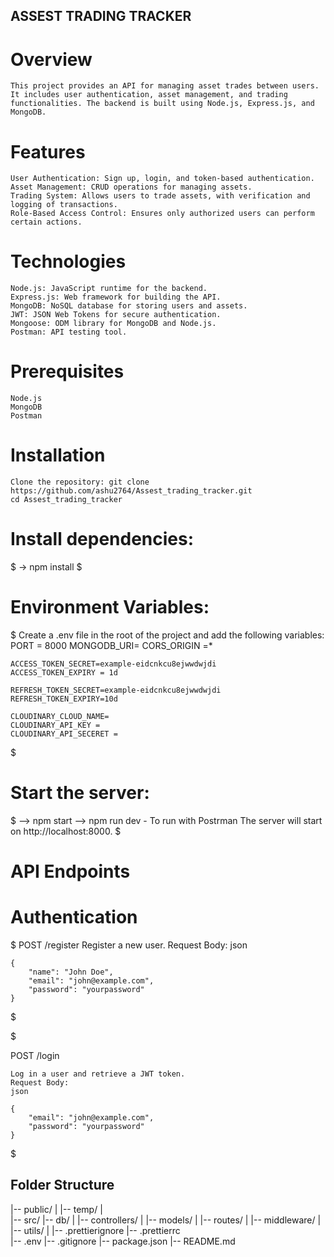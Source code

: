 ## ASSEST TRADING TRACKER


# Overview
    This project provides an API for managing asset trades between users. It includes user authentication, asset management, and trading functionalities. The backend is built using Node.js, Express.js, and MongoDB.

# Features
    User Authentication: Sign up, login, and token-based authentication.
    Asset Management: CRUD operations for managing assets.
    Trading System: Allows users to trade assets, with verification and logging of transactions.
    Role-Based Access Control: Ensures only authorized users can perform certain actions.

# Technologies
    Node.js: JavaScript runtime for the backend.
    Express.js: Web framework for building the API.
    MongoDB: NoSQL database for storing users and assets.
    JWT: JSON Web Tokens for secure authentication.
    Mongoose: ODM library for MongoDB and Node.js.
    Postman: API testing tool.


# Prerequisites
    Node.js
    MongoDB
    Postman


# Installation
    Clone the repository: git clone https://github.com/ashu2764/Assest_trading_tracker.git
    cd Assest_trading_tracker


# Install dependencies:
$    -> npm install $


# Environment Variables:
$    Create a .env file in the root of the project and add the following variables:
    PORT = 8000
    MONGODB_URI= 
    CORS_ORIGIN =*

    ACCESS_TOKEN_SECRET=example-eidcnkcu8ejwwdwjdi
    ACCESS_TOKEN_EXPIRY = 1d

    REFRESH_TOKEN_SECRET=example-eidcnkcu8ejwwdwjdi
    REFRESH_TOKEN_EXPIRY=10d

    CLOUDINARY_CLOUD_NAME= 
    CLOUDINARY_API_KEY = 
    CLOUDINARY_API_SECERET = 
$

# Start the server:
$
    --> npm start
    --> npm run dev - To run with Postrman
    The server will start on http://localhost:8000.
$

# API Endpoints

# Authentication

$
    POST /register
    Register a new user.
    Request Body: json

    {
        "name": "John Doe",
        "email": "john@example.com",
        "password": "yourpassword"
    }

$


$

POST /login

    Log in a user and retrieve a JWT token.
    Request Body:
    json

    {
        "email": "john@example.com",
        "password": "yourpassword"
    }
    

$

## Folder Structure

|-- public/
|   |-- temp/
|  
|-- src/
    |-- db/
|   |-- controllers/
|   |-- models/
|   |-- routes/
|   |-- middleware/
|   |-- utils/
| 
|-- .prettierignore
|-- .prettierrc  
|-- .env
|-- .gitignore
|-- package.json
|-- README.md